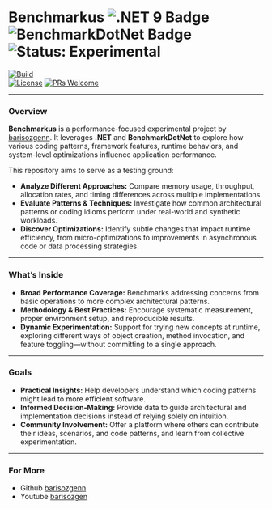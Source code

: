 # Benchmarkus <img src="https://img.shields.io/badge/.NET-9-blueviolet" alt=".NET 9 Badge" /> <img src="https://img.shields.io/badge/BenchmarkDotNet-%E2%9A%A1%20-lightgrey" alt="BenchmarkDotNet Badge" /> <img src="https://img.shields.io/badge/Status-Experimental-yellow" alt="Status: Experimental" />

[![Build](https://img.shields.io/github/actions/workflow/status/barisozgenn/Benchmarkus/build.yml?style=for-the-badge&color=brightgreen)](https://github.com/barisozgenn/Benchmarkus/actions)  
[![License](https://img.shields.io/github/license/barisozgenn/Benchmarkus.svg?style=for-the-badge&color=blue)](https://github.com/barisozgenn/Benchmarkus/blob/main/LICENSE)  [![PRs Welcome](https://img.shields.io/badge/PRs-welcome-brightgreen.svg?style=for-the-badge)](https://github.com/barisozgenn/Benchmarkus/pulls)

---

### Overview
**Benchmarkus** is a performance-focused experimental project by [barisozgenn](https://github.com/barisozgenn). It leverages **.NET** and **BenchmarkDotNet** to explore how various coding patterns, framework features, runtime behaviors, and system-level optimizations influence application performance.

This repository aims to serve as a testing ground:  
- **Analyze Different Approaches:** Compare memory usage, throughput, allocation rates, and timing differences across multiple implementations.  
- **Evaluate Patterns & Techniques:** Investigate how common architectural patterns or coding idioms perform under real-world and synthetic workloads.  
- **Discover Optimizations:** Identify subtle changes that impact runtime efficiency, from micro-optimizations to improvements in asynchronous code or data processing strategies.

---

### What’s Inside
- **Broad Performance Coverage:** Benchmarks addressing concerns from basic operations to more complex architectural patterns.  
- **Methodology & Best Practices:** Encourage systematic measurement, proper environment setup, and reproducible results.  
- **Dynamic Experimentation:** Support for trying new concepts at runtime, exploring different ways of object creation, method invocation, and feature toggling—without committing to a single approach.

---

### Goals
- **Practical Insights:** Help developers understand which coding patterns might lead to more efficient software.  
- **Informed Decision-Making:** Provide data to guide architectural and implementation decisions instead of relying solely on intuition.  
- **Community Involvement:** Offer a platform where others can contribute their ideas, scenarios, and code patterns, and learn from collective experimentation.

---

### For More
- Github [barisozgenn](https://github.com/barisozgenn)
- Youtube [barisozgen](https://youtube.com/@barisozgen)
